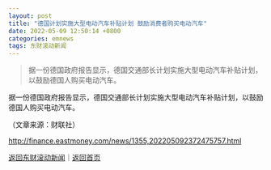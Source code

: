 ```yaml
---
layout: post
title: "德国计划实施大型电动汽车补贴计划 鼓励消费者购买电动汽车"
date: 2022-05-09 12:50:14 +0800
categories: emnews
tags: 东财滚动新闻
---
```

> 据一份德国政府报告显示，德国交通部长计划实施大型电动汽车补贴计划，以鼓励德国人购买电动汽车。

<p>据一份德国政府报告显示，德国交通部长计划实施大型电动汽车补贴计划，以鼓励德国人购买电动汽车。</p><p class="em_media">（文章来源：财联社）</p>

<http://finance.eastmoney.com/news/1355,202205092372475757.html>

[返回东财滚动新闻](//finews.withounder.com/emnews/)｜[返回首页](//finews.withounder.com/)